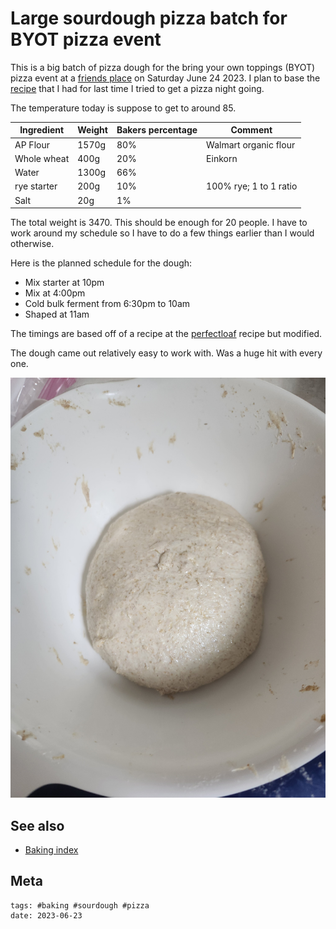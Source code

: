 # Large sourdough pizza batch for BYOT pizza event

This is a big batch of pizza dough for the bring your own toppings (BYOT) pizza event at a [friends place](https://zettel.jlrickert.me/422) on Saturday June 24 2023. I plan to base the [recipe](../303) that I had for last time I tried to get a pizza night going.

The temperature today is suppose to get to around 85.

| Ingredient  | Weight | Bakers percentage | Comment                |
| ----------- | ------ | ----------------- | ---------------------- |
| AP Flour    | 1570g  | 80%               | Walmart organic flour  |
| Whole wheat | 400g   | 20%               | Einkorn                |
| Water       | 1300g  | 66%               |                        |
| rye starter | 200g   | 10%               | 100% rye; 1 to 1 ratio |
| Salt        | 20g    | 1%                |                        |

The total weight is 3470. This should be enough for 20 people. I have to work around my schedule so I have to do a few things earlier than I would otherwise.

Here is the planned schedule for the dough:

- Mix starter at 10pm
- Mix at 4:00pm
- Cold bulk ferment from 6:30pm to 10am
- Shaped at 11am

The timings are based off of a recipe at the [perfectloaf] recipe but modified.

The dough came out relatively easy to work with. Was a huge hit with every one.

![fermenting](fermenting.jpg)

[perfectloaf]: https://www.theperfectloaf.com/whole-wheat-sourdough-pizza-dough/

## See also

- [Baking index](../292)

## Meta

    tags: #baking #sourdough #pizza
    date: 2023-06-23
